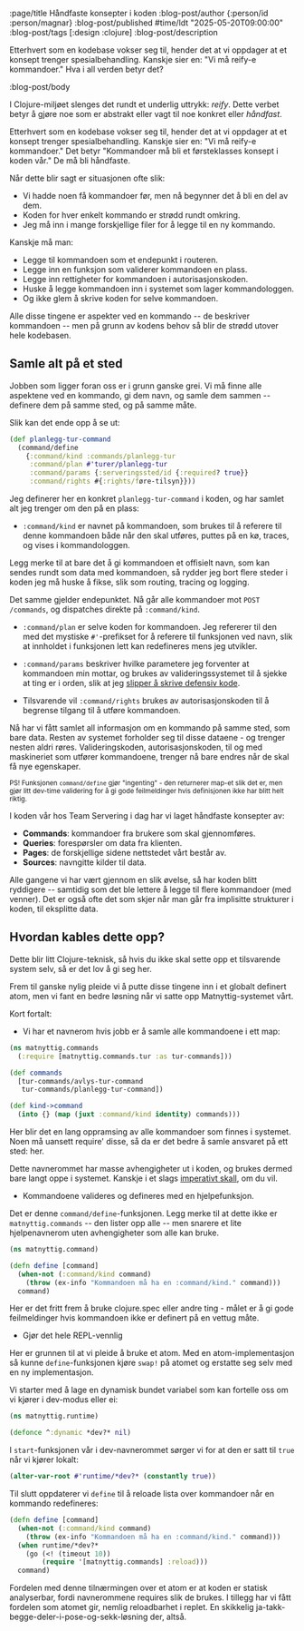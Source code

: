:page/title Håndfaste konsepter i koden
:blog-post/author {:person/id :person/magnar}
:blog-post/published #time/ldt "2025-05-20T09:00:00"
:blog-post/tags [:design :clojure]
:blog-post/description

Etterhvert som en kodebase vokser seg til, hender det at vi oppdager at et
konsept trenger spesialbehandling. Kanskje sier en: "Vi må reify-e kommandoer."
Hva i all verden betyr det?

:blog-post/body

I Clojure-miljøet slenges det rundt et underlig uttrykk: *reify*. Dette verbet
betyr å gjøre noe som er abstrakt eller vagt til noe konkret eller *håndfast*.

Etterhvert som en kodebase vokser seg til, hender det at vi oppdager at et
konsept trenger spesialbehandling. Kanskje sier en: "Vi må reify-e kommandoer."
Det betyr "Kommandoer må bli et førsteklasses konsept i koden vår." De må bli
håndfaste.

Når dette blir sagt er situasjonen ofte slik:

- Vi hadde noen få kommandoer før, men nå begynner det å bli en del av dem.
- Koden for hver enkelt kommando er strødd rundt omkring.
- Jeg må inn i mange forskjellige filer for å legge til en ny kommando.

Kanskje må man:

- Legge til kommandoen som et endepunkt i routeren.
- Legge inn en funksjon som validerer kommandoen en plass.
- Legge inn rettigheter for kommandoen i autorisasjonskoden.
- Huske å legge kommandoen inn i systemet som lager kommandologgen.
- Og ikke glem å skrive koden for selve kommandoen.

Alle disse tingene er aspekter ved en kommando -- de beskriver kommandoen -- men
på grunn av kodens behov så blir de strødd utover hele kodebasen.

## Samle alt på et sted

Jobben som ligger foran oss er i grunn ganske grei. Vi må finne alle aspektene
ved en kommando, gi dem navn, og samle dem sammen -- definere dem på samme sted,
og på samme måte.

Slik kan det ende opp å se ut:

```clj
(def planlegg-tur-command
  (command/define
    {:command/kind :commands/planlegg-tur
     :command/plan #'turer/planlegg-tur
     :command/params {:serveringssted/id {:required? true}}
     :command/rights #{:rights/føre-tilsyn}}))
```

Jeg definerer her en konkret `planlegg-tur-command` i koden, og har samlet alt
jeg trenger om den på en plass:

- `:command/kind` er navnet på kommandoen, som brukes til å referere til denne
  kommandoen både når den skal utføres, puttes på en kø, traces, og vises i
  kommandologgen.

Legg merke til at bare det å gi kommandoen et offisielt navn, som kan sendes
rundt som data med kommandoen, så rydder jeg bort flere steder i koden jeg må
huske å fikse, slik som routing, tracing og logging.

Det samme gjelder endepunktet. Nå går alle kommandoer mot `POST /commands`, og
dispatches direkte på `:command/kind`.

- `:command/plan` er selve koden for kommandoen. Jeg refererer til den med det
  mystiske `#'`-prefikset for å referere til funksjonen ved navn, slik at
  innholdet i funksjonen lett kan redefineres mens jeg utvikler.

- `:command/params` beskriver hvilke parametere jeg forventer at kommandoen min
  mottar, og brukes av valideringssystemet til å sjekke at ting er i orden, slik
  at jeg [slipper å skrive defensiv kode](/forsvar-mot-svartekunster/).

- Tilsvarende vil `:command/rights` brukes av autorisasjonskoden til å begrense
  tilgang til å utføre kommandoen.

Nå har vi fått samlet all informasjon om en kommando på samme sted, som bare
data. Resten av systemet forholder seg til disse dataene - og trenger nesten
aldri røres. Valideringskoden, autorisasjonskoden, til og med maskineriet som
utfører kommandoene, trenger nå bare endres når de skal få nye egenskaper.

<small> PS! Funksjonen <code>command/define</code> gjør "ingenting" - den
returnerer map-et slik det er, men gjør litt dev-time validering for å gi gode
feilmeldinger hvis definisjonen ikke har blitt helt riktig. </small>

I koden vår hos Team Servering i dag har vi laget håndfaste konsepter av:

- **Commands**: kommandoer fra brukere som skal gjennomføres.
- **Queries**: forespørsler om data fra klienten.
- **Pages**: de forskjellige sidene nettstedet vårt består av.
- **Sources**: navngitte kilder til data.

Alle gangene vi har vært gjennom en slik øvelse, så har koden blitt ryddigere
-- samtidig som det ble lettere å legge til flere kommandoer (med venner). Det er
også ofte det som skjer når man går fra implisitte strukturer i koden, til
eksplitte data.

## Hvordan kables dette opp?

Dette blir litt Clojure-teknisk, så hvis du ikke skal sette opp et tilsvarende
system selv, så er det lov å gi seg her.

Frem til ganske nylig pleide vi å putte disse tingene inn i et globalt definert
atom, men vi fant en bedre løsning når vi satte opp Matnyttig-systemet vårt.

Kort fortalt:

- Vi har et navnerom hvis jobb er å samle alle kommandoene i ett map:

```clj
(ns matnyttig.commands
  (:require [matnyttig.commands.tur :as tur-commands]))

(def commands
  [tur-commands/avlys-tur-command
   tur-commands/planlegg-tur-command])

(def kind->command
  (into {} (map (juxt :command/kind identity) commands)))
```

Her blir det en lang oppramsing av alle kommandoer som finnes i systemet. Noen
må uansett require' disse, så da er det bedre å samle ansvaret på ett sted: her.

Dette navnerommet har masse avhengigheter ut i koden, og brukes dermed
bare langt oppe i systemet. Kanskje i et slags [imperativt skall](/fk-is/), om
du vil.

- Kommandoene valideres og defineres med en hjelpefunksjon.

Det er denne `command/define`-funksjonen. Legg merke til at dette ikke er
`matnyttig.commands` -- den lister opp alle -- men snarere et lite
hjelpenavnerom uten avhengigheter som alle kan bruke.

```clj
(ns matnyttig.command)

(defn define [command]
  (when-not (:command/kind command)
    (throw (ex-info "Kommandoen må ha en :command/kind." command)))
  command)
```

Her er det fritt frem å bruke clojure.spec eller andre ting - målet er å gi gode
feilmeldinger hvis kommandoen ikke er definert på en vettug måte.

- Gjør det hele REPL-vennlig

Her er grunnen til at vi pleide å bruke et atom. Med en atom-implementasjon så
kunne `define`-funksjonen kjøre `swap!` på atomet og erstatte seg selv med en ny
implementasjon.

Vi starter med å lage en dynamisk bundet variabel som kan fortelle oss om vi
kjører i dev-modus eller ei:

```clj
(ns matnyttig.runtime)

(defonce ^:dynamic *dev?* nil)
```

I `start`-funksjonen vår i dev-navnerommet sørger vi for at den er satt til
`true` når vi kjører lokalt:

```clj
(alter-var-root #'runtime/*dev?* (constantly true))
```

Til slutt oppdaterer vi `define` til å reloade lista over kommandoer når en
kommando redefineres:

```clj
(defn define [command]
  (when-not (:command/kind command)
    (throw (ex-info "Kommandoen må ha en :command/kind." command)))
  (when runtime/*dev?*
    (go (<! (timeout 10))
        (require '[matnyttig.commands] :reload)))
  command)
```

Fordelen med denne tilnærmingen over et atom er at koden er statisk analyserbar,
fordi navnerommene requires slik de brukes. I tillegg har vi fått fordelen som
atomet gir, nemlig reloadbarhet i replet. En skikkelig
ja-takk-begge-deler-i-pose-og-sekk-løsning der, altså.
